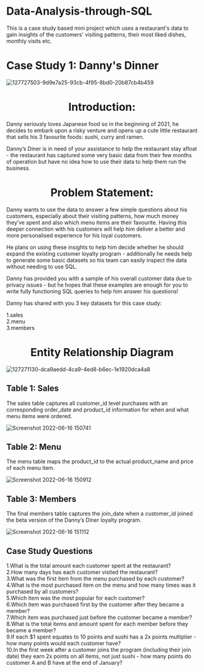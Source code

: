 # Data-Analysis-through-SQL
This is a case study based mini project which uses a restaurant's data to gain insights of the customers' visiting patterns, their most liked dishes, monthly visits etc. 


<h1>Case Study 1: Danny's Dinner</h1> 

![127727503-9d9e7a25-93cb-4f95-8bd0-20b87cb4b459](https://user-images.githubusercontent.com/100195347/174039639-31b7991d-53b0-4cb7-b7c4-2048915578c8.png)

<h1 align="center">Introduction:<br></h1>
Danny seriously loves Japanese food so in the beginning of 2021, he decides to embark upon a risky venture and opens up a cute little restaurant that sells his 3 favourite foods: sushi, curry and ramen.

Danny’s Diner is in need of your assistance to help the restaurant stay afloat - the restaurant has captured some very basic data from their few months of operation but have no idea how to use their data to help them run the business.


<h1 align="center">Problem Statement:<br> </h1>
Danny wants to use the data to answer a few simple questions about his customers, especially about their visiting patterns, how much money they’ve spent and also which menu items are their favourite. Having this deeper connection with his customers will help him deliver a better and more personalised experience for his loyal customers.

He plans on using these insights to help him decide whether he should expand the existing customer loyalty program - additionally he needs help to generate some basic datasets so his team can easily inspect the data without needing to use SQL.

Danny has provided you with a sample of his overall customer data due to privacy issues - but he hopes that these examples are enough for you to write fully functioning SQL queries to help him answer his questions!

Danny has shared with you 3 key datasets for this case study:

1.sales<br>
2.menu<br>
3.members<br>

<h1 align="center"> Entity Relationship Diagram </h1>

![127271130-dca9aedd-4ca9-4ed8-b6ec-1e1920dca4a8](https://user-images.githubusercontent.com/100195347/174040741-9fe55443-b18e-489b-a075-87a84e62d79b.png)

<h2>Table 1: Sales<br></h2>
The sales table captures all customer_id level purchases with an corresponding order_date and product_id information for when and what menu items were ordered.

![Screenshot 2022-06-16 150741](https://user-images.githubusercontent.com/100195347/174041590-d915a12f-17fd-4a04-a768-10934fd23d82.jpg)

<h2>Table 2: Menu<br></h2>
The menu table maps the product_id to the actual product_name and price of each menu item.

![Screenshot 2022-06-16 150912](https://user-images.githubusercontent.com/100195347/174041854-b0bad0ad-e8f8-42c9-91b6-2c80713ebb90.jpg)

<h2>Table 3: Members<br></h2>
The final members table captures the join_date when a customer_id joined the beta version of the Danny’s Diner loyalty program.

![Screenshot 2022-06-16 151112](https://user-images.githubusercontent.com/100195347/174042275-9a74c6b0-85ef-4243-a5fc-8b3ebb053502.jpg)


<h2> Case Study Questions </h2>
1.What is the total amount each customer spent at the restaurant?<br>
2.How many days has each customer visited the restaurant?<br>
3.What was the first item from the menu purchased by each customer?<br>
4.What is the most purchased item on the menu and how many times was it purchased by all customers?<br>
5.Which item was the most popular for each customer?<br>
6.Which item was purchased first by the customer after they became a member?<br>
7.Which item was purchased just before the customer became a member?<br>
8.What is the total items and amount spent for each member before they became a member?<br>
9.If each $1 spent equates to 10 points and sushi has a 2x points multiplier - how many points would each customer have?<br>
10.In the first week after a customer joins the program (including their join date) they earn 2x points on all items, not just sushi - how many points do customer A and B have at the end of January?





